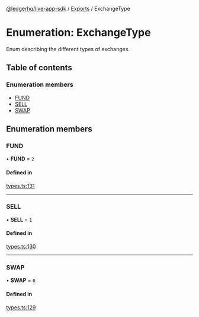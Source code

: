 [@ledgerhq/live-app-sdk](../README.md) / [Exports](../modules.md) / ExchangeType

# Enumeration: ExchangeType

Enum describing the different types of exchanges.

## Table of contents

### Enumeration members

- [FUND](ExchangeType.md#fund)
- [SELL](ExchangeType.md#sell)
- [SWAP](ExchangeType.md#swap)

## Enumeration members

### FUND

• **FUND** = `2`

#### Defined in

[types.ts:131](https://github.com/LedgerHQ/live-app-sdk/blob/4366fd9/src/types.ts#L131)

___

### SELL

• **SELL** = `1`

#### Defined in

[types.ts:130](https://github.com/LedgerHQ/live-app-sdk/blob/4366fd9/src/types.ts#L130)

___

### SWAP

• **SWAP** = `0`

#### Defined in

[types.ts:129](https://github.com/LedgerHQ/live-app-sdk/blob/4366fd9/src/types.ts#L129)
